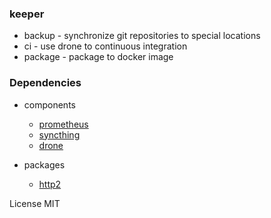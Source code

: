 ### keeper

* backup - synchronize git repositories to special locations
* ci - use drone to continuous integration
* package - package to docker image

### Dependencies

* components
  - [prometheus](https://github.com/prometheus/prometheus)
  - [syncthing](https://github.com/syncthing/syncthing)
  - [drone](https://github.com/drone/drone)

* packages
  - [http2](https://github.com/bradfitz/http2)

License
MIT
